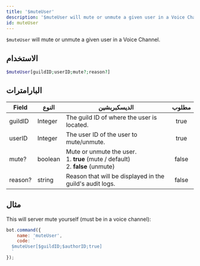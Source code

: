 ```yaml
---
title: '$muteUser'
description: '$muteUser will mute or unmute a given user in a Voice Channel.'
id: muteUser
---
```


`$muteUser` will mute or unmute a given user in a Voice Channel.

## الاستخدام

```php
$muteUser[guildID;userID;mute?;reason?]
```

## البارامترات

| Field   | النوع   | الديسكبربشين                                                                                          | مطلوب |
| ------- | ------- | ----------------------------------------------------------------------------------------------------- |:-----:|
| guildID | Integer | The guild ID of where the user is located.                                                            | true  |
| userID  | Integer | The user ID of the user to mute/unmute.                                                               | true  |
| mute?   | boolean | Mute or unmute the user. <br /> 1. **true** (mute / default) <br /> 2. **false** (unmute) | false |
| reason? | string  | Reason that will be displayed in the guild's audit logs.                                              | false |

## مثال

This will server mute yourself (must be in a voice channel):

```javascript
bot.command({
    name: 'muteUser',
    code: `
  $muteUser[$guildID;$authorID;true]
  `
});
```